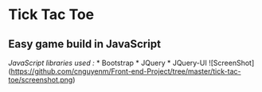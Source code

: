 # Tick Tac Toe
## Easy game build in JavaScript
*JavaScript libraries used :*
	* Bootstrap
	* JQuery
	* JQuery-UI
![ScreenShot] (https://github.com/cnguyenm/Front-end-Project/tree/master/tick-tac-toe/screenshot.png)


